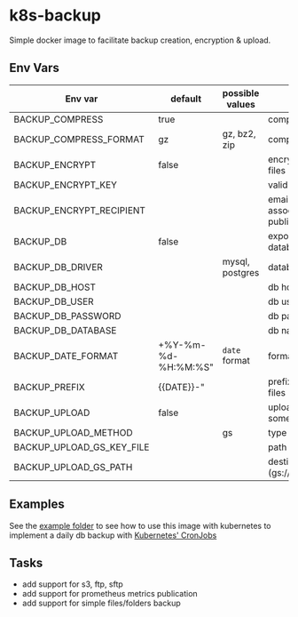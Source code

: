 # k8s-backup

Simple docker image to facilitate backup creation, encryption & upload.

## Env Vars

| Env var                   | default             | possible values | description |
|---------------------------| --------------------| ----------------| ----------------------|
| BACKUP_COMPRESS           | true                |                 | compress backup files |
| BACKUP_COMPRESS_FORMAT    | gz                  |    gz, bz2, zip | compression format |
| BACKUP_ENCRYPT            | false               |                 | encrypt the backup files |
| BACKUP_ENCRYPT_KEY        |                     |                 | valid pgp public key |
| BACKUP_ENCRYPT_RECIPIENT  |                     |                 | email address associated with the public key |
| BACKUP_DB                 | false               |                 | export and backup a database |
| BACKUP_DB_DRIVER          |                     | mysql, postgres | database engine |
| BACKUP_DB_HOST            |                     |                 | db hostname |
| BACKUP_DB_USER            |                     |                 | db user |
| BACKUP_DB_PASSWORD        |                     |                 | db password |
| BACKUP_DB_DATABASE        |                     |                 | db name |
| BACKUP_DATE_FORMAT        | +%Y-%m-%d-%H:%M:%S" |   `date` format | format to use for dates |
| BACKUP_PREFIX             | {{DATE}}-"          |                 | prefix to use for backup files |
| BACKUP_UPLOAD             | false               |                 | upload the backups somewhere |
| BACKUP_UPLOAD_METHOD      |                     |              gs | type of destination |
| BACKUP_UPLOAD_GS_KEY_FILE |                     |                 | path to gcloud key | |
| BACKUP_UPLOAD_GS_PATH     |                     |                 | destination path (gs://bucket/subfolder/)

## Examples

See the [example folder](https://github.com/Quadrabee/k8s-backup/tree/master/examples/kubernetes) to see how to use this image with kubernetes to implement a daily db backup with [Kubernetes' CronJobs](https://kubernetes.io/docs/concepts/workloads/controllers/cron-jobs/)

## Tasks

- add support for s3, ftp, sftp
- add support for prometheus metrics publication
- add support for simple files/folders backup
